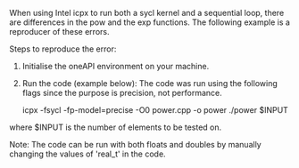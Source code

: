 When using Intel icpx to run both a sycl kernel and a sequential loop, there are differences in the pow and the exp functions. The following example is a reproducer of these errors. 

Steps to reproduce the error:
1. Initialise the oneAPI environment on your machine.
2. Run the code (example below): The code was run using the following flags since the purpose is precision, not performance.

   icpx -fsycl -fp-model=precise -O0 power.cpp -o power
   ./power $INPUT

where $INPUT is the number of elements to be tested on.

Note:
The code can be run with both floats and doubles by manually changing the values of 'real_t' in the code. 
